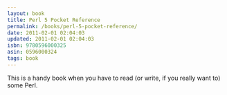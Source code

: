 ```yaml
---
layout: book
title: Perl 5 Pocket Reference
permalink: /books/perl-5-pocket-reference/
date: 2011-02-01 02:04:03
updated: 2011-02-01 02:04:03
isbn: 9780596000325
asin: 0596000324
tags: book
---
```

This is a handy book when you have to read (or write, if you really want to)
some Perl.
